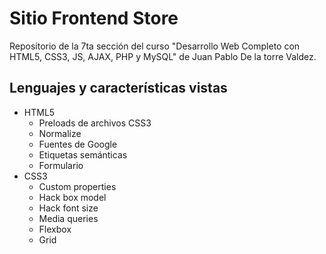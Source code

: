 # Sitio Frontend Store

Repositorio de la 7ta sección del curso "Desarrollo Web Completo con HTML5, CSS3, JS, AJAX, PHP y MySQL" de Juan Pablo De la torre Valdez.

## Lenguajes y características vistas

- HTML5
  - Preloads de archivos CSS3
  - Normalize
  - Fuentes de Google
  - Etiquetas semánticas
  - Formulario
- CSS3
  - Custom properties
  - Hack box model
  - Hack font size
  - Media queries
  - Flexbox
  - Grid
